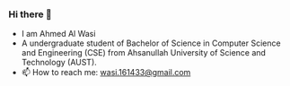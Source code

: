 ### Hi there 👋

- I am Ahmed Al Wasi
- A undergraduate student of Bachelor of Science in Computer Science and Engineering (CSE)
  from Ahsanullah University of Science and Technology (AUST).
- 📫 How to reach me: wasi.161433@gmail.com

